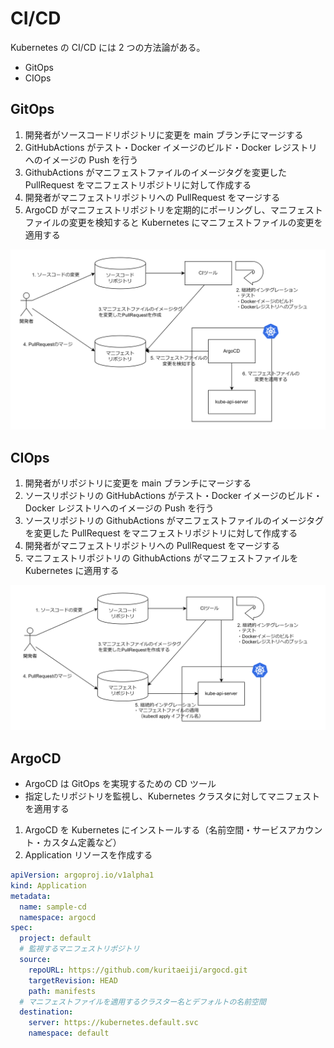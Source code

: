 # CI/CD

Kubernetes の CI/CD には 2 つの方法論がある。

- GitOps
- CIOps

## GitOps

1. 開発者がソースコードリポジトリに変更を main ブランチにマージする
2. GitHubActions がテスト・Docker イメージのビルド・Docker レジストリへのイメージの Push を行う
3. GithubActions がマニフェストファイルのイメージタグを変更した PullRequest をマニフェストリポジトリに対して作成する
4. 開発者がマニフェストリポジトリへの PullRequest をマージする
5. ArgoCD がマニフェストリポジトリを定期的にポーリングし、マニフェストファイルの変更を検知すると Kubernetes にマニフェストファイルの変更を適用する

![GitOps](../image/GitOps.png)

## CIOps

1. 開発者がリポジトリに変更を main ブランチにマージする
2. ソースリポジトリの GitHubActions がテスト・Docker イメージのビルド・Docker レジストリへのイメージの Push を行う
3. ソースリポジトリの GithubActions がマニフェストファイルのイメージタグを変更した PullRequest をマニフェストリポジトリに対して作成する
4. 開発者がマニフェストリポジトリへの PullRequest をマージする
5. マニフェストリポジトリの GithubActions がマニフェストファイルを Kubernetes に適用する

![CIOps](../image/CIOps.png)

## ArgoCD

- ArgoCD は GitOps を実現するための CD ツール
- 指定したリポジトリを監視し、Kubernetes クラスタに対してマニフェストを適用する

1. ArgoCD を Kubernetes にインストールする（名前空間・サービスアカウント・カスタム定義など）
2. Application リソースを作成する

```Application.yaml
apiVersion: argoproj.io/v1alpha1
kind: Application
metadata:
  name: sample-cd
  namespace: argocd
spec:
  project: default
  # 監視するマニフェストリポジトリ
  source:
    repoURL: https://github.com/kuritaeiji/argocd.git
    targetRevision: HEAD
    path: manifests
  # マニフェストファイルを適用するクラスター名とデフォルトの名前空間
  destination:
    server: https://kubernetes.default.svc
    namespace: default
```
